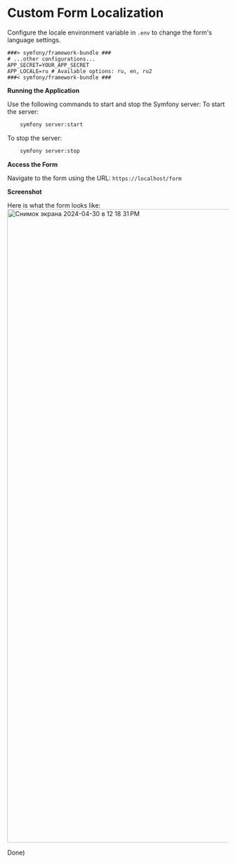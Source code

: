 # Custom Form Localization

Configure the locale environment variable in `.env` to change the form's language settings.

```env
###> symfony/framework-bundle ###
# ...other configurations...
APP_SECRET=YOUR_APP_SECRET
APP_LOCALE=ru # Available options: ru, en, ru2
###< symfony/framework-bundle ###
```
**Running the Application**

Use the following commands to start and stop the Symfony server:
To start the server:
```bash
    symfony server:start
```

To stop the server:
```bash
    symfony server:stop
```

**Access the Form**

Navigate to the form using the URL: ```https://localhost/form```

**Screenshot**

Here is what the form looks like:
<img width="1440" alt="Снимок экрана 2024-04-30 в 12 18 31 PM" src="https://github.com/Wirpple/InvestStroyTest/assets/121581272/38cd11ea-8149-401a-9e2e-78e433facb29">


Done) 

